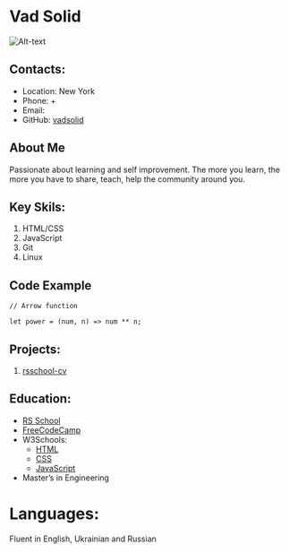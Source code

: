 # Vad Solid

![Alt-text](img.jpg)

## Contacts:
   * Location: New York
   * Phone: +
   * Email: 
   * GitHub: [vadsolid](https://github.com/vadsolid)

## About Me
Passionate about learning and self improvement. The more you learn, the more you have to share, teach, help the community around you.

## Key Skils:
1. HTML/CSS
2. JavaScript
3. Git
4. Linux

## Code Example
```
// Arrow function 

let power = (num, n) => num ** n;
```
## Projects:
1. [rsschool-cv](https://vadsolid.github.io/rsschool-cv/cv)

## Education:
   * [RS School](https://rs.school/)
   * [FreeCodeCamp](https://www.freecodecamp.org/)
   * W3Schools:
       + [HTML](https://www.w3schools.com/html/default.asp)
       + [CSS](https://www.w3schools.com/css/default.asp)
       + [JavaScript](https://www.w3schools.com/js/default.asp)
   * Master’s in Engineering

# Languages:
   Fluent in English, Ukrainian and Russian